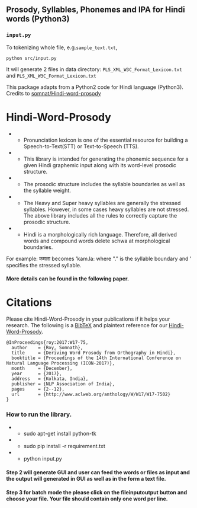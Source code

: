 ## Prosody, Syllables, Phonemes and IPA for Hindi words (Python3)

### ```input.py```
To tokenizing whole file, e.g.```sample_text.txt```,

```python src/input.py```

It will generate 2 files in data directory: ```PLS_XML_W3C_Format_Lexicon.txt``` and ```PLS_XML_W3C_Format_Lexicon.txt```

This package adapts from a Python2 code for Hindi language (Python3). 
Credits to [somnat/Hindi-word-prosody](https://github.com/somnat/Hindi-word-prosody)

# Hindi-Word-Prosody
- - Pronunciation lexicon is one of the essential resource for building a Speech-to-Text(STT)  or Text-to-Speech (TTS). 
- - This library is intended for generating the phonemic sequence for a given Hindi graphemic input along with its word-level prosodic structure. 
- - The prosodic structure includes the syllable boundaries as well as the syllable weight.
- - The Heavy and Super heavy syllables are generally the stressed syllables. However, in some cases heavy syllables are not stressed. The above library includes all the rules to correctly capture the prosodic structure.
- - Hindi is a morphologically rich language. Therefore, all derived words and compound words delete schwa at morphological boundaries.

For example: कमला becomes 'kam.la: where "." is the syllable boundary and ' specifies the stressed syllable.

#### More details can be found in the following paper. 


# Citations

Please cite Hindi-Word-Prosody in your publications if it helps your research.
The following is a [BibTeX](http://www.bibtex.org/) and plaintext reference for our
[Hindi-Word-Prosody](https://cdn.iiit.ac.in/cdn/ltrc.iiit.ac.in/icon2017/proceedings/icon2017/pdf/W17-7502.pdf).

```
@InProceedings{roy:2017:W17-75,
  author    = {Roy, Somnath},
  title     = {Deriving Word Prosody from Orthography in Hindi},
  booktitle = {Proceedings of the 14th International Conference on Natural Language Processing (ICON-2017)},
  month     = {December},
  year      = {2017},
  address   = {Kolkata, India},
  publisher = {NLP Association of India},
  pages     = {2--12},
  url       = {http://www.aclweb.org/anthology/W/W17/W17-7502}
}
```
### How to run the library.

- - sudo apt-get install python-tk
- - sudo pip install -r requirement.txt
- - python input.py

#### Step 2 will generate GUI and user can feed the words or files as input and the output will generated in GUI as well as in the form a text file.

#### Step 3 for batch mode the please click on the fileinputoutput button and choose your file. Your file should contain only one word per line.
